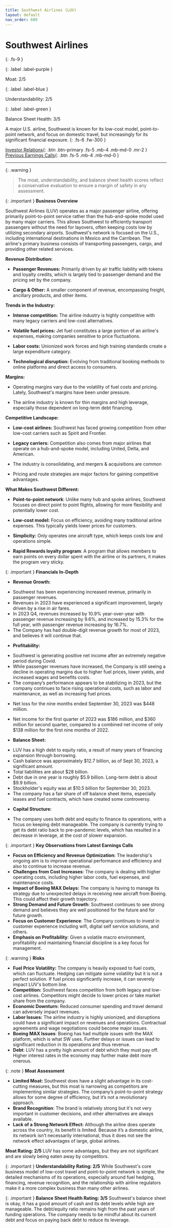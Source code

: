 ```yaml
---
title: Southwest Airlines (LUV)
layout: default
nav_order: 609
---
```


# Southwest Airlines
{: .fs-9 }

{: .label .label-purple }

Moat: 2/5

{: .label .label-blue }

Understandability: 2/5

{: .label .label-green }

Balance Sheet Health: 3/5

A major U.S. airline, Southwest is known for its low-cost model, point-to-point network, and focus on domestic travel, but increasingly for its significant financial exposure.
{: .fs-6 .fw-300 }

[Investor Relations](https://www.google.com/search?q=LUV+investor+relations){: .btn .btn-primary .fs-5 .mb-4 .mb-md-0 .mr-2 }
[Previous Earnings Calls](https://discountingcashflows.com/company/LUV/transcripts/){: .btn .fs-5 .mb-4 .mb-md-0 }

---

{: .warning }
>The moat, understandability, and balance sheet health scores reflect a conservative evaluation to ensure a margin of safety in any assessment.



{: .important }
**Business Overview**

Southwest Airlines (LUV) operates as a major passenger airline, offering primarily point-to-point service rather than the hub-and-spoke model used by many major carriers. This allows Southwest to efficiently transport passengers without the need for layovers, often keeping costs low by utilizing secondary airports. Southwest's network is focused on the U.S., including international destinations in Mexico and the Carribean. The airline's primary business consists of transporting passengers, cargo, and providing other related services.

**Revenue Distribution:**
*   **Passenger Revenues:** Primarily driven by air traffic liability with tokens and loyalty credits, which is largely tied to passenger demand and the pricing set by the company.

*   **Cargo & Other:** A smaller component of revenue, encompassing freight, ancillary products, and other items.

**Trends in the Industry:**
*   **Intense competition:** The airline industry is highly competitive with many legacy carriers and low-cost alternatives.

*   **Volatile fuel prices:** Jet fuel constitutes a large portion of an airline's expenses, making companies sensitive to price fluctuations.

*   **Labor costs:** Unionized work forces and high training standards create a large expenditure category.

*   **Technological disruption:** Evolving from traditional booking methods to online platforms and direct access to consumers.

**Margins:**
*   Operating margins vary due to the volatility of fuel costs and pricing. Lately, Southwest's margins have been under pressure.

*   The airline industry is known for thin margins and high leverage, especially those dependent on long-term debt financing.

**Competitive Landscape:**
*   **Low-cost airlines:** Southwest has faced growing competition from other low-cost carriers such as Spirit and Frontier.

*   **Legacy carriers:** Competition also comes from major airlines that operate on a hub-and-spoke model, including United, Delta, and American.

*   The industry is consolidating, and mergers & acquisitions are common

*   Pricing and route strategies are major factors for gaining competitive advantages.

**What Makes Southwest Different:**

*   **Point-to-point network**:  Unlike many hub and spoke airlines, Southwest focuses on direct point to point flights, allowing for more flexibility and potentially lower cost.

*   **Low-cost model:** Focus on efficiency, avoiding many traditional airline expenses. This typically yields lower prices for customers.

*   **Simplicity:** Only operates one aircraft type, which keeps costs low and operations simple.

*  **Rapid Rewards loyalty program**: A program that allows members to earn points on every dollar spent with the airline or its partners, it makes the program very sticky. 

{: .important }
**Financials In-Depth**

*   **Revenue Growth:** 
  -   Southwest has been experiencing increased revenue, primarily in passenger revenues.
  -   Revenues in 2023 have experienced a significant improvement, largely driven by a rise in air fares. 
  -   In 2023 Q4, revenues increased by 10.9% year-over-year with passenger revenue increasing by 9.6%, and increased by 15.3% for the full year, with passenger revenue increasing by 16.7%.
   -  The Company has had double-digit revenue growth for most of 2023, and believes it will continue that.
*   **Profitability:**
  -   Southwest is generating positive net income after an extremely negative period during Covid.
  -   While passenger revenues have increased, the Company is still seeing a decline in operating margins due to higher fuel prices, lower yields, and increased wages and benefits costs.
  -   The company’s performance appears to be stabilizing in 2023, but the company continues to face rising operational costs, such as labor and maintenance, as well as increasing fuel prices.
 *   Net loss for the nine months ended September 30, 2023 was $448 million.
  -    Net income for the first quarter of 2023 was $186 million, and $360 million for second quarter, compared to a combined net income of only $138 million for the first nine months of 2022.
*   **Balance Sheet:** 
  -   LUV has a high debt to equity ratio, a result of many years of financing expansion through borrowing.
  -   Cash balance was approximately $12.7 billion, as of Sept 30, 2023, a significant amount. 
  -   Total liabilities are about $28 billion.
  -   Debt due in one year is roughly $5.9 billion. Long-term debt is about $9.9 billion.
   -  Stockholder's equity was at $10.5 billion for September 30, 2023.
   -   The company has a fair share of off balance sheet items, especially leases and fuel contracts, which have created some controversy.
*   **Capital Structure:**
  - The company uses both debt and equity to finance its operations, with a focus on keeping debt manageable. The company is currently trying to get its debt ratio back to pre-pandemic levels, which has resulted in a decrease in leverage, at the cost of slower expansion.

{: .important }
**Key Observations from Latest Earnings Calls**

*   **Focus on Efficiency and Revenue Optimization:** The leadership's ongoing aim is to improve operational performance and efficiency and also to continue to increase revenue.
*   **Challenges from Cost Increases**: The company is dealing with higher operating costs, including higher labor costs, fuel expenses, and maintenance costs.
*   **Impact of Boeing MAX Delays:** The company is having to manage its strategy due to unexpected delays in receiving new aircraft from Boeing. This could affect their growth trajectory.
*   **Strong Demand and Future Growth**: Southwest continues to see strong demand and believes they are well positioned for the future and for future growth.
*   **Focus on Customer Experience**: The Company continues to invest in customer experience including wifi, digital self service solutions, and others.
*   **Emphasis on Profitability**: Given a volatile macro environment, profitability and maintaining financial discipline is a key focus for management.

{: .warning }
**Risks**

*   **Fuel Price Volatility:** The company is heavily exposed to fuel costs, which can fluctuate. Hedging can mitigate some volatility but it is not a perfect solution. If fuel prices significantly increase, it can severely impact LUV's bottom line.
*   **Competition:** Southwest faces competition from both legacy and low-cost airlines. Competitors might decide to lower prices or take market share from the company.
*   **Economic Downturn:** Reduced consumer spending and travel demand can adversely impact revenues.
*   **Labor Issues:** The airline industry is highly unionized, and disruptions could have a significant impact on revenues and operations. Contractual agreements and wage negotiations could become major issues.
*   **Boeing MAX Issues**: Boeing has had multiple issues with the MAX platform, which is what SW uses. Further delays or issues can lead to significant reduction in its operations and thus revenue.
*  **Debt**: LUV has a pretty high amount of debt which they must pay off. Higher interest rates in the economy may further make debt more onerous.

{: .note }
**Moat Assessment**

*   **Limited Moat:** Southwest does have a slight advantage in its cost-cutting measures, but this moat is narrowing as competitors are implementing similar strategies. The company’s point-to-point strategy allows for some degree of efficiency, but it’s not a revolutionary approach.
*   **Brand Recognition**: The brand is relatively strong but it's not very important in customer decisions, and other alternatives are always available.
*   **Lack of a Strong Network Effect:** Although the airline does operate across the country, its benefit is limited. Because it’s a domestic airline, its network isn’t necessarily international, thus it does not see the network effect advantages of large, global airlines.

**Moat Rating: 2/5**
LUV has some advantages, but they are not significant and are slowly being eaten away by competitors.

{: .important }
**Understandability Rating: 2/5**
While Southwest's core business model of low-cost travel and point-to-point network is simple, the detailed mechanisms of its operations, especially around fuel hedging, financing, revenue recognition, and the relationship with airline regulators make it a more complex business than many other airlines.

{: .important }
**Balance Sheet Health Rating: 3/5**
Southwest's balance sheet is okay, it has a good amount of cash and its debt levels while high are manageable. The debt/equity ratio remains high from the past years of funding operations. The company needs to be mindful about its current debt and focus on paying back debt to reduce its leverage.
